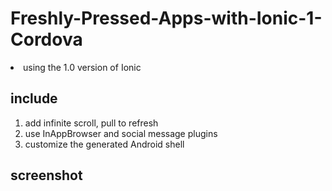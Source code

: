 # Freshly-Pressed-Apps-with-Ionic-1-Cordova


<li> using the 1.0 version of Ionic</li>

## include 
1. add infinite scroll, pull to refresh
2. use InAppBrowser and social message plugins
3. customize the generated Android shell 

## screenshot
